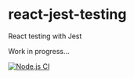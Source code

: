 # react-jest-testing

React testing with Jest

Work in progress...

[![Node.js CI](https://github.com/omkar-hardwell/react-jest-testing/actions/workflows/node.js.yml/badge.svg)](https://github.com/omkar-hardwell/react-jest-testing/actions/workflows/node.js.yml)
